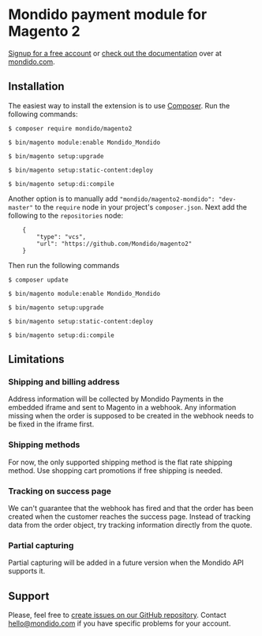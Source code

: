 # Mondido payment module for Magento 2

[Signup for a free account](https://www.mondido.com/en/signup) or [check out the documentation](https://doc.mondido.com) over at [mondido.com](https://www.mondido.com/en).

## Installation

The easiest way to install the extension is to use [Composer](https://getcomposer.org). Run the following commands:

`$ composer require mondido/magento2`

`$ bin/magento module:enable Mondido_Mondido`

`$ bin/magento setup:upgrade`

`$ bin/magento setup:static-content:deploy`

`$ bin/magento setup:di:compile`

Another option is to manually add `"mondido/magento2-mondido": "dev-master"` to the `require` node in your project's `composer.json`. Next add the following to the `repositories` node:

```
    {
        "type": "vcs",
        "url": "https://github.com/Mondido/magento2"
    }
```

Then run the following commands

`$ composer update`

`$ bin/magento module:enable Mondido_Mondido`

`$ bin/magento setup:upgrade`

`$ bin/magento setup:static-content:deploy`

`$ bin/magento setup:di:compile`

## Limitations

### Shipping and billing address

Address information will be collected by Mondido Payments in the embedded iframe and sent to Magento in a webhook. Any information missing when the order is supposed to be created in the webhook needs to be fixed in the iframe first.

### Shipping methods

For now, the only supported shipping method is the flat rate shipping method. Use shopping cart promotions if free shipping is needed.

### Tracking on success page

We can't guarantee that the webhook has fired and that the order has been created when the customer reaches the success page. Instead of tracking data from the order object, try tracking information directly from the quote.

### Partial capturing

Partial capturing will be added in a future version when the Mondido API supports it.

## Support

Please, feel free to [create issues on our GitHub repository](https://github.com/Mondido/magento2/issues). Contact hello@mondido.com if you have specific problems for your account. 
